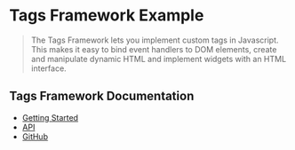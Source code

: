 # Tags Framework Example

> The Tags Framework lets you implement custom tags in Javascript. This makes it easy to bind event handlers to DOM elements, create and manipulate dynamic HTML and implement widgets with an HTML interface.

## Tags Framework Documentation

* [Getting Started](http://randomsoftwareideas.com/tags-framework/gettingStarted.html)
* [API](http://randomsoftwareideas.com/tags-framework/jsdocs/index.html/)
* [GitHub](https://github.com/matt-thompson/tags-framework)

